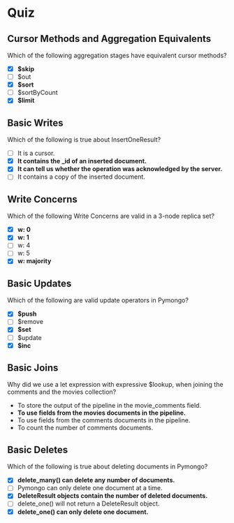 # Quiz

## Cursor Methods and Aggregation Equivalents

Which of the following aggregation stages have equivalent cursor methods?



- [x] **$skip**
- [ ] $out
- [x] **$sort**
- [ ] $sortByCount
- [x] **$limit**

## Basic Writes

Which of the following is true about InsertOneResult?



- [ ] It is a cursor.
- [x] **It contains the _id of an inserted document.**
- [x] **It can tell us whether the operation was acknowledged by the server.**
- [ ] It contains a copy of the inserted document.

## Write Concerns

Which of the following Write Concerns are valid in a 3-node replica set?



- [x] **w: 0**
- [x] **w: 1**
- [ ] w: 4
- [ ] w: 5
- [x] **w: majority**

## Basic Updates

Which of the following are valid update operators in Pymongo?



- [x] **$push**
- [ ] $remove
- [x] **$set**
- [ ] $update
- [x] **$inc**

## Basic Joins

Why did we use a let expression with expressive $lookup, when joining the comments and the movies collection?



- To store the output of the pipeline in the movie_comments field.
- **To use fields from the movies documents in the pipeline.**
- To use fields from the comments documents in the pipeline.
- To count the number of comments documents.

## Basic Deletes

Which of the following is true about deleting documents in Pymongo?



- [x] **delete_many() can delete any number of documents.**
- [ ] Pymongo can only delete one document at a time.
- [x] **DeleteResult objects contain the number of deleted documents.**
- [ ] delete_one() will not return a DeleteResult object.
- [x] **delete_one() can only delete one document.**
